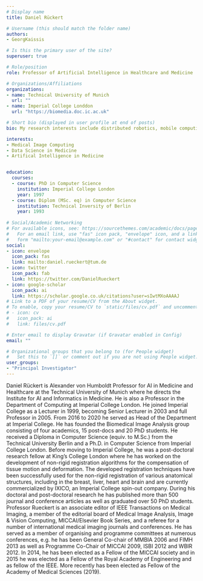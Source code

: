 ```yaml
---
# Display name
title: Daniel Rückert

# Username (this should match the folder name)
authors:
- GeorgKaissis

# Is this the primary user of the site?
superuser: true

# Role/position
role: Professor of Artificial Intelligence in Healthcare and Medicine

# Organizations/Affiliations
organizations:
- name: Technical University of Munich
  url: ""
- name: Imperial College Londdon
  url: "https://biomedia.doc.ic.ac.uk"

# Short bio (displayed in user profile at end of posts)
bio: My research interests include distributed robotics, mobile computing and programmable matter.

interests:
- Medical Image Computing 
- Data Science in Medicine
- Artifical Intelligence in Medicine


education:
  courses:
  - course: PhD in Computer Science
    institution: Imperial College London
    year: 1997
  - course: Diplom (MSc. eq) in Computer Science
    institution: Technical Inversity of Berlin
    year: 1993
 
# Social/Academic Networking
# For available icons, see: https://sourcethemes.com/academic/docs/page-builder/#icons
#   For an email link, use "fas" icon pack, "envelope" icon, and a link in the
#   form "mailto:your-email@example.com" or "#contact" for contact widget.
social:
- icon: envelope
  icon_pack: fas
  link: mailto:daniel.rueckert@tum.de
- icon: twitter
  icon_pack: fab
  link: https://twitter.com/DanielRueckert
- icon: google-scholar
  icon_pack: ai
  link: https://scholar.google.co.uk/citations?user=sIwtMXoAAAAJ
# Link to a PDF of your resume/CV from the About widget.
# To enable, copy your resume/CV to `static/files/cv.pdf` and uncomment the lines below.
# - icon: cv
#   icon_pack: ai
#   link: files/cv.pdf

# Enter email to display Gravatar (if Gravatar enabled in Config)
email: ""

# Organizational groups that you belong to (for People widget)
#   Set this to `[]` or comment out if you are not using People widget.
user_groups:
- "Principal Investigator"
---
```


Daniel Rückert is Alexander von Humboldt Professor for AI in Medicine and Healthcare at the Technical University of Munich where he directs the Institute for AI and Informatics in Medicine. He is also a Professor in the Department of Computing at Imperial College London. He joined Imperial College as a Lecturer in 1999, becoming Senior Lecturer in 2003 and full Professor in 2005. From 2016 to 2020 he served as Head of the Department at Imperial College. He has founded the Biomedical Image Analysis group consisting of four academics, 15 post-docs and 20 PhD students. He received a Diploma in Computer Science (equiv. to M.Sc.) from the Technical University Berlin and a Ph.D. in Computer Science from Imperial College London. Before moving to Imperial College, he was a post-doctoral research fellow at King’s College London where he has worked on the development of non-rigid registration algorithms for the compensation of tissue motion and deformation. The developed registration techniques have been successfully used for the non-rigid registration of various anatomical structures, including in the breast, liver, heart and brain and are currently commercialized by IXICO, an Imperial College spin-out company. During his doctoral and post-doctoral research he has published more than 500 journal and conference articles as well as graduated over 50 PhD students. Professor Rueckert is an associate editor of IEEE Transactions on Medical Imaging, a member of the editorial board of Medical Image Analysis, Image & Vision Computing, MICCAI/Elsevier Book Series, and a referee for a number of international medical imaging journals and conferences. He has served as a member of organising and programme committees at numerous conferences, e.g. he has been General Co-chair of MMBIA 2006 and FIMH 2013 as well as Programme Co-Chair of MICCAI 2009, ISBI 2012 and WBIR 2012. In 2014, he has been elected as a Fellow of the MICCAI society and in 2015 he was elected as a Fellow of the Royal Academy of Engineering and as fellow of the IEEE. More recently has been elected as Fellow of the Academy of Medical Sciences (2019).


